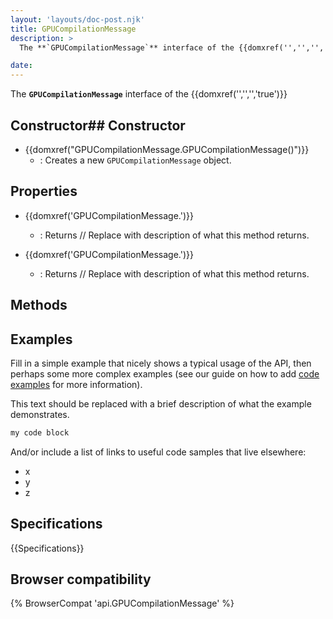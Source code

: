 ```yaml
---
layout: 'layouts/doc-post.njk'
title: GPUCompilationMessage
description: >
  The **`GPUCompilationMessage`** interface of the {{domxref('','','','true')}} 

date: 
---
```


The **`GPUCompilationMessage`** interface of the {{domxref('','','','true')}} 





 ## Constructor## Constructor

- {{domxref("GPUCompilationMessage.GPUCompilationMessage()")}}
  - : Creates a new `GPUCompilationMessage` object.



## Properties

- {{domxref('GPUCompilationMessage.')}}
  - : Returns // Replace with description of what this method returns.

- {{domxref('GPUCompilationMessage.')}}
  - : Returns // Replace with description of what this method returns.

## Methods



## Examples

Fill in a simple example that nicely shows a typical usage of the API, then perhaps some more complex examples (see our guide on how to add [code examples](/en-US/docs/MDN/Contribute/Structures/Code_examples) for more information).

This text should be replaced with a brief description of what the example demonstrates.

```js
my code block
```

And/or include a list of links to useful code samples that live elsewhere:

*   x
*   y
*   z

## Specifications

{{Specifications}}

## Browser compatibility

{% BrowserCompat 'api.GPUCompilationMessage' %}

